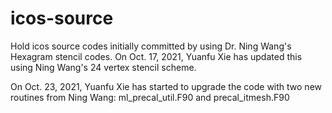 # icos-source
Hold icos source codes initially committed by using Dr. Ning Wang's Hexagram stencil codes.
On Oct. 17, 2021, Yuanfu Xie has updated this using Ning Wang's 24 vertex stencil scheme.

On Oct. 23, 2021, Yuanfu Xie has started to upgrade the code with two new routines from Ning Wang: ml_precal_util.F90 and precal_itmesh.F90
